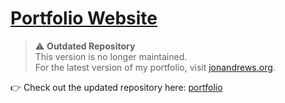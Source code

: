 # [Portfolio Website](https://jawndrews.github.io/portfolio-old/)

> ⚠️ **Outdated Repository**  
> This version is no longer maintained.  
> For the latest version of my portfolio, visit [jonandrews.org](https://jonandrews.org).

👉 Check out the updated repository here: [portfolio](https://github.com/jonandrewscode/portfolio)

